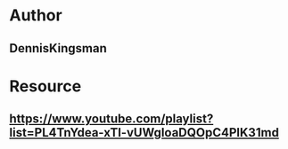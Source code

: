 # Author
## DennisKingsman
# Resource 
## https://www.youtube.com/playlist?list=PL4TnYdea-xTI-vUWgIoaDQOpC4PlK31md
